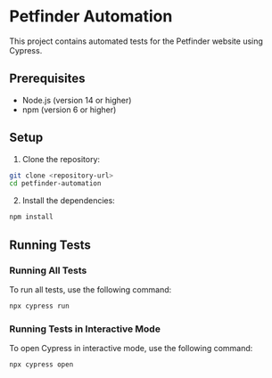 # Petfinder Automation

This project contains automated tests for the Petfinder website using Cypress.

## Prerequisites

- Node.js (version 14 or higher)
- npm (version 6 or higher)

## Setup

1. Clone the repository:

```sh
git clone <repository-url>
cd petfinder-automation
```

2. Install the dependencies:

```sh
npm install
```

## Running Tests
### Running All Tests
To run all tests, use the following command:
```sh
npx cypress run
```


### Running Tests in Interactive Mode
To open Cypress in interactive mode, use the following command:
```sh
npx cypress open
```